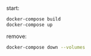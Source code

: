 
start:

```bash
docker-compose build
docker-compose up
```

remove:

```bash
docker-compose down --volumes
```
